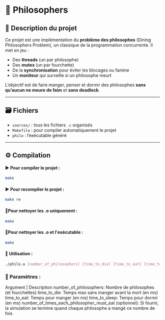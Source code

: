# 🧠 Philosophers

## 🧾 Description du projet

Ce projet est une implémentation du **problème des philosophes** (Dining Philosophers Problem), un classique de la programmation concurrente. Il met en jeu :

- Des **threads** (un par philosophe)
- Des **mutex** (un par fourchette)
- De la **synchronisation** pour éviter les blocages ou famine
- Un **moniteur** qui surveille si un philosophe meurt

L’objectif est de faire manger, penser et dormir des philosophes **sans qu’aucun ne meure de faim** et **sans deadlock**.

---

## 🗃️ Fichiers

- `sources/` : tous les fichiers `.c` organisés
- `Makefile` : pour compiler automatiquement le projet
- `philo` : l’exécutable généré

---

## ⚙️ Compilation

#### ▶️ Pour compiler le projet :

```bash
make
```
#### ▶️ Pour recompiler le projet :

```bash
make re
```
####  🧹Pour nettoyer les .o uniquement :

```bash
make
```
####  🧹Pour nettoyer les .o et l'exécutable :

```bash
make
```
####  🚀 Utilisation :

```bash
./philo.a [number_of_philosophers] [time_to_die] [time_to_eat] [time_to_sleep] [number_of_times_each_philosopher_must_eat]

```
###  🧩 Paramètres :
Argument |	Description
number_of_philosophers:	Nombre de philosophes (et fourchettes)
time_to_die:	Temps max sans manger avant la mort (en ms)
time_to_eat:	Temps pour manger (en ms)
time_to_sleep:	Temps pour dormir (en ms)
number_of_times_each_philosopher_must_eat (optionnel):	Si fourni, la simulation se termine quand chaque philosophe a mangé ce nombre de fois

